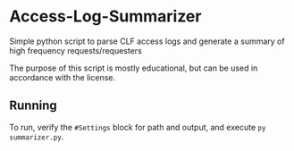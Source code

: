 # Access-Log-Summarizer
Simple python script to parse CLF access logs and generate a summary of high frequency requests/requesters

The purpose of this script is mostly educational, but can be used in accordance with the license.

## Running
To run, verify the `#Settings` block for path and output, and execute `py summarizer.py`.
